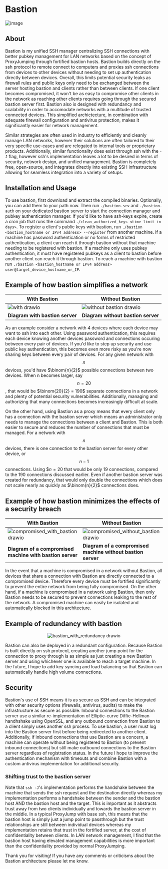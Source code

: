 # Bastion
![image](https://github.com/user-attachments/assets/1c148a24-867a-470c-bdf2-51e98a04689c)

## About
Bastion is my unified SSH manager centralizing SSH connections with better pubkey management for LAN networks based on the concept of ProxyJumping through fortified bastion hosts. Bastion builds directly on the ssh protocol to remote connect to computers and proxies ssh connections from devices to other devices without needing to set up authentication directly between devices. Overall, this limits potential security leaks as firewall rules and public keys only need to be exchanged between the server hosting bastion and clients rather than between clients. If one client becomes compromised, it won't be as easy to compromise other clients in the network as reaching other clients requires going through the secured bastion server first. Bastion also is designed with redundancy and scalability in order to accomodate networks with a multitude of trusted connected devices. This simplified archictecture, in combination with adequate firewall configuration and antivirus protection, makes it significantly easier for network management. 

Similar strategies are often used in industry to efficiently and cleanly manage LAN networks, however their solutions are often tailored to their very specific use-cases and are relegated to internal tools or proprietary products. Additionally, similar functionality does exist through ssh with the `-J` flag, however ssh's implementation leaves a lot to be desired in terms of security, network design, and unified management. Bastion is completely free, open-source, and integrates directly into existing SSH infrastructure allowing for seamless integration into a variety of setups.

## Installation and Usage
To use bastion, first download and extract the compiled binaries. Optionally, you can add them to your path now. Then run `./bastion-srv` and `./bastion-auth` on your dedicated bastion server to start the connection manager and pubkey authentication manager. If you'd like to have ssh-keys expire, create a cron job that runs the command `./clean_authorized_keys <time limit in days>`. To register a client's public keys with bastion, run `./bastion <bastion_hostname or IPv4 address> --register` from another machine. If a machine has password authentication or no forms of restricted authentication, a client can reach it through bastion without that machine needing to be registered with bastion. If a machine  only uses pubkey authentication, it must have registered pubkeys as a client to bastion before another client can reach it through bastion. To reach a machine with bastion run `./bastion <bastion_hostname or IPv4 address> user@target_device_hostname_or_IP`.

## Example of how bastion simplifies a network
<div align="center">

| With Bastion | Without Bastion |
|---------|---------|
| ![with drawio](https://github.com/user-attachments/assets/8b4ab230-b36b-4ad2-a064-19d9cb25e05e) | ![without bastion drawio](https://github.com/user-attachments/assets/178bc095-f697-450c-8deb-45400dc54f0b) |
| **Diagram with bastion server** | **Diagram without bastion server** |    

</div>

As an example consider a network with 4 devices where each device may want to ssh into each other. Using password authentication, this requires each device knowing another devices password and connections occuring between every pair of devices. If you'd like to step up security and use public key authentication, this becomes even more risky as you're now sharing keys between every pair of devices. For any given network with $$n$$ devices, you'd have $\binom{n}{2}$ possible connections between two devices. When n becomes larger, say $$n=20$$, that would be $\binom{20}{2} = 190$ separate connections in a network and plenty of potential security vulnerabilities. Additionally, managing and authorizing that many connections becomes increasingly difficult at scale. 

On the other hand, using Bastion as a proxy means that every client only has a connection with the bastion server which means an administrator only needs to manage the connections between a client and Bastion. This is both easier to secure and reduces the number of connections that must be managed. For a network with $$n$$ devices, there is one connection to the bastion server for every other device, or $$n-1$$ connections. Using $$n=20$ that would be only 19 connections, compared to the 190 connections discussed earlier. Even if another bastion server was created for redundancy, that would only double the connections which does not scale nearly as quickly as $\binom{n}{2}$ connections does.

## Example of how bastion minimizes the effects of a security breach
<div align="center">

| With Bastion | Without Bastion |
|---------|---------|
| ![compromised_with_bastion drawio](https://github.com/user-attachments/assets/aaf06691-07ea-40ee-9072-ef74964fc5a7) | ![compromised_without_bastion drawio](https://github.com/user-attachments/assets/07062cde-4023-425a-b33c-bbf99333ead6) |
| **Diagram of a compromised machine with bastion server** | **Diagram of a compromised machine without bastion server** |    
</div>

In the event that a machine is compromised in a network without Bastion, all devices that share a connection with Bastion are directly connected to a compromised device. Therefore every device must be fortified significantly to prevent the entire network from being fully compromised. On the other hand, if a machine is compromised in a network using Bastion, then only Bastion needs to be secured to prevent connections leaking to the rest of the network. A compromised machine can easily be isolated and automatically blocked in this architecture.

## Example of redundancy with bastion
<div align="center">
  
![bastion_with_redundancy drawio](https://github.com/user-attachments/assets/d1805347-8b7c-4714-9324-a50b33d39b11)
  
</div>

Bastion can also be deployed in a redundant configuration. Because Bastion is built directly on ssh protocol, creating another jump point for the connection to proxy through is as simple as just creating a new Bastion server and using whichever one is available to reach a target machine. In the future, I hope to add key syncing and load balancing so that Bastion can automatically handle high volume connections.

## Security
Bastion's use of SSH means it is as secure as SSH and can be integrated with other security options (firewalls, antivirus, audits) to make the infrastructure as secure as possible. Inbound connections to the Bastion server use a similar re-implementation of Elliptic-curve Diffie-Hellman handhshake using OpenSSL, and any outbound connection from Bastion to a client simply uses another ssh process. To use bastion, a user must log into the Bastion server first before being redirected to another client. Additionally, if inbound connections that use Bastion are a concern, a machine can operate without being registered to Bastion (to prevent inbound connections) but still make outbound connections to the Bastion server regardless of registration status.  In the future I hope to improve the authentication mechanism with timeouts and combine Bastion with a custom antivirus implementation for additional security.

### Shifting trust to the bastion server
Note that `ssh -J`'s implementation performs the handshake between the machine that sends the ssh request and the destination directly whereas my implementation performs a handshake between the sender and the bastion host AND the bastion host and the target. This is important as it abstracts trust away from two clients individually and towards the bastion server in the middle. In a typical ProxyJump with base ssh, this means that the bastion host is simply just a jump point to passthrough but the trust relationships are still between individual devices whereas my implementation retains that trust in the fortified server, at the cost of confidentiality between clients. In LAN network management, I find that the bastion host having elevated management capabilities is more important than the confidentiality provided by normal ProxyJumping.

Thank you for visiting! If you have any comments or criticisms about the Bastion architecture please let me know. 
